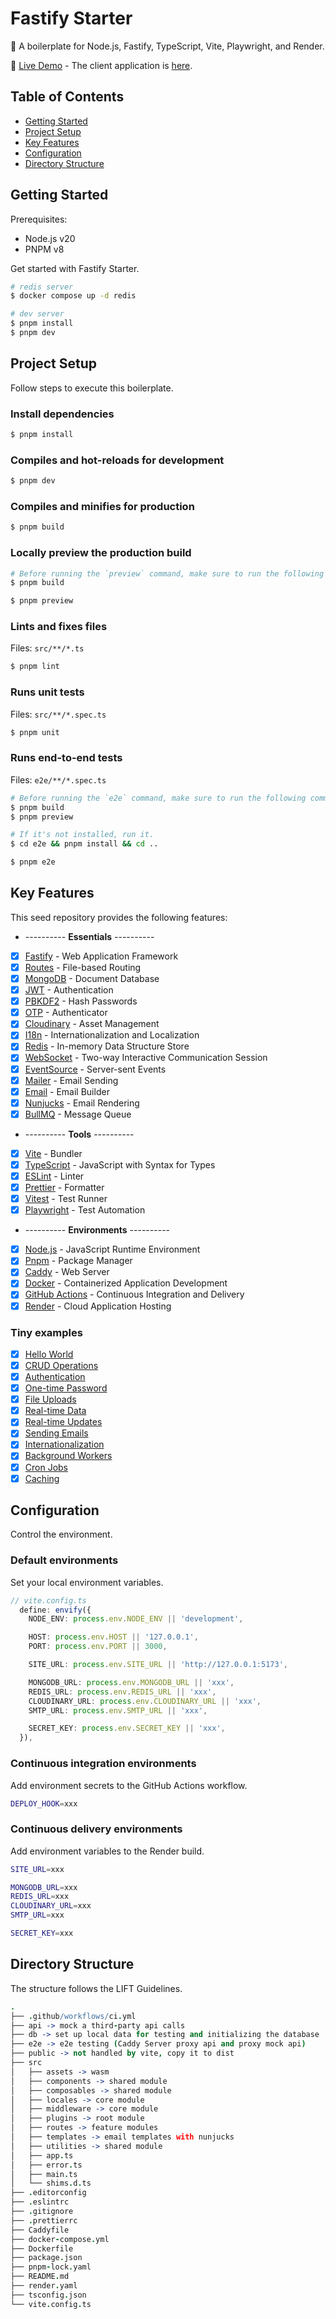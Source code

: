 # Fastify Starter

:leopard: A boilerplate for Node.js, Fastify, TypeScript, Vite, Playwright, and Render.

:rainbow: [Live Demo](https://fastify-starter-12ih.onrender.com) - The client application is [here](https://github.com/Shyam-Chen/Vue-Starter).

## Table of Contents

- [Getting Started](#getting-started)
- [Project Setup](#project-setup)
- [Key Features](#key-features)
- [Configuration](#configuration)
- [Directory Structure](#directory-structure)

## Getting Started

Prerequisites:

- Node.js v20
- PNPM v8

Get started with Fastify Starter.

```sh
# redis server
$ docker compose up -d redis
```

```sh
# dev server
$ pnpm install
$ pnpm dev
```

## Project Setup

Follow steps to execute this boilerplate.

### Install dependencies

```sh
$ pnpm install
```

### Compiles and hot-reloads for development

```sh
$ pnpm dev
```

### Compiles and minifies for production

```sh
$ pnpm build
```

### Locally preview the production build

```sh
# Before running the `preview` command, make sure to run the following commands.
$ pnpm build

$ pnpm preview
```

### Lints and fixes files

Files: `src/**/*.ts`

```sh
$ pnpm lint
```

### Runs unit tests

Files: `src/**/*.spec.ts`

```sh
$ pnpm unit
```

### Runs end-to-end tests

Files: `e2e/**/*.spec.ts`

```sh
# Before running the `e2e` command, make sure to run the following commands.
$ pnpm build
$ pnpm preview

# If it's not installed, run it.
$ cd e2e && pnpm install && cd ..

$ pnpm e2e
```

## Key Features

This seed repository provides the following features:

- ---------- **Essentials** ----------
- [x] [Fastify](https://github.com/fastify/fastify) - Web Application Framework
- [x] [Routes](https://github.com/Vanilla-IceCream/vite-plugin-fastify-routes) - File-based Routing
- [x] [MongoDB](https://github.com/fastify/fastify-mongodb) - Document Database
- [x] [JWT](https://github.com/fastify/fastify-jwt) - Authentication
- [x] [PBKDF2](https://github.com/Vanilla-IceCream/pbkdf2-passworder) - Hash Passwords
- [x] [OTP](https://github.com/yeojz/otplib) - Authenticator
- [x] [Cloudinary](https://github.com/Vanilla-IceCream/fastify-cloudinary) - Asset Management
- [x] [I18n](https://github.com/Vanilla-IceCream/fastify-i18n) - Internationalization and Localization
- [x] [Redis](https://github.com/fastify/fastify-redis) - In-memory Data Structure Store
- [x] [WebSocket](https://github.com/fastify/fastify-websocket) - Two-way Interactive Communication Session
- [x] [EventSource](https://github.com/nodefactoryio/fastify-sse-v2) - Server-sent Events
- [x] [Mailer](https://github.com/nodemailer/nodemailer) - Email Sending
- [x] [Email](https://github.com/Shyam-Chen/Email-Builder) - Email Builder
- [x] [Nunjucks](https://github.com/mozilla/nunjucks) - Email Rendering
- [x] [BullMQ](https://github.com/taskforcesh/bullmq) - Message Queue
- ---------- **Tools** ----------
- [x] [Vite](https://github.com/vitejs/vite) - Bundler
- [x] [TypeScript](https://github.com/microsoft/TypeScript) - JavaScript with Syntax for Types
- [x] [ESLint](https://github.com/eslint/eslint) - Linter
- [x] [Prettier](https://github.com/prettier/prettier) - Formatter
- [x] [Vitest](https://github.com/vitest-dev/vitest) - Test Runner
- [x] [Playwright](https://github.com/microsoft/playwright) - Test Automation
- ---------- **Environments** ----------
- [x] [Node.js](https://nodejs.org/en/) - JavaScript Runtime Environment
- [x] [Pnpm](https://pnpm.io/) - Package Manager
- [x] [Caddy](https://caddyserver.com/) - Web Server
- [x] [Docker](https://www.docker.com/) - Containerized Application Development
- [x] [GitHub Actions](https://github.com/features/actions) - Continuous Integration and Delivery
- [x] [Render](https://render.com/) - Cloud Application Hosting

### Tiny examples

- [x] [Hello World](./src/routes/hello-world)
- [x] [CRUD Operations](./src/routes/todos)
- [x] [Authentication](./src/routes/auth)
- [x] [One-time Password](./src/routes/auth/otp)
- [x] [File Uploads](./src/routes/file-uploads)
- [x] [Real-time Data](./src/routes/echo)
- [x] [Real-time Updates](./src/routes/sse)
- [x] [Sending Emails](./src/routes/email)
- [x] [Internationalization](./src/routes/hello-i18n)
- [x] [Background Workers](./src/routes/queues)
- [x] [Cron Jobs](./src/routes/queues)
- [x] [Caching](./src/routes/hello-world/caching)

## Configuration

Control the environment.

### Default environments

Set your local environment variables.

```ts
// vite.config.ts
  define: envify({
    NODE_ENV: process.env.NODE_ENV || 'development',

    HOST: process.env.HOST || '127.0.0.1',
    PORT: process.env.PORT || 3000,

    SITE_URL: process.env.SITE_URL || 'http://127.0.0.1:5173',

    MONGODB_URL: process.env.MONGODB_URL || 'xxx',
    REDIS_URL: process.env.REDIS_URL || 'xxx',
    CLOUDINARY_URL: process.env.CLOUDINARY_URL || 'xxx',
    SMTP_URL: process.env.SMTP_URL || 'xxx',

    SECRET_KEY: process.env.SECRET_KEY || 'xxx',
  }),
```

### Continuous integration environments

Add environment secrets to the GitHub Actions workflow.

```sh
DEPLOY_HOOK=xxx
```

### Continuous delivery environments

Add environment variables to the Render build.

```sh
SITE_URL=xxx

MONGODB_URL=xxx
REDIS_URL=xxx
CLOUDINARY_URL=xxx
SMTP_URL=xxx

SECRET_KEY=xxx
```

## Directory Structure

The structure follows the LIFT Guidelines.

```coffee
.
├── .github/workflows/ci.yml
├── api -> mock a third-party api calls
├── db -> set up local data for testing and initializing the database
├── e2e -> e2e testing (Caddy Server proxy api and proxy mock api)
├── public -> not handled by vite, copy it to dist
├── src
│   ├── assets -> wasm
│   ├── components -> shared module
│   ├── composables -> shared module
│   ├── locales -> core module
│   ├── middleware -> core module
│   ├── plugins -> root module
│   ├── routes -> feature modules
│   ├── templates -> email templates with nunjucks
│   ├── utilities -> shared module
│   ├── app.ts
│   ├── error.ts
│   ├── main.ts
│   └── shims.d.ts
├── .editorconfig
├── .eslintrc
├── .gitignore
├── .prettierrc
├── Caddyfile
├── docker-compose.yml
├── Dockerfile
├── package.json
├── pnpm-lock.yaml
├── README.md
├── render.yaml
├── tsconfig.json
└── vite.config.ts
```
